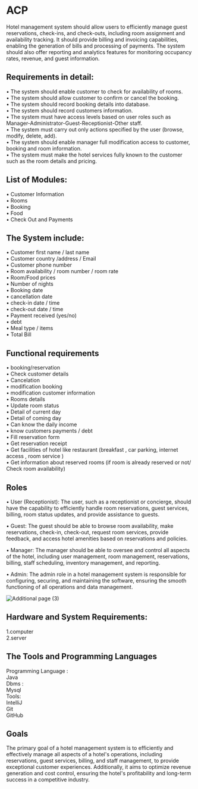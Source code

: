 # ACP
Hotel management system should allow users to efficiently manage guest reservations, check-ins, and check-outs, including room assignment and availability tracking. It should provide billing and invoicing capabilities, enabling the generation of bills and processing of payments. The system should also offer reporting and analytics features for monitoring occupancy rates, revenue, and guest information.

  
  
## Requirements in detail:

       
•	The system should enable customer to check for availability of rooms.   
•	The system should allow customer to confirm or cancel the booking.    
•	The system should record booking details into database.     
•	The system should record customers information.      
•	The system must have access levels based on user roles such as Manager-Administrator-Guest-Receptionist-Other staff.  
•	The system must carry out only actions specified by the user (browse, modify, delete, add).  
•	The system should enable manager full modification access to customer, booking and room information.  
•	The system must make the hotel services fully known to the customer such as the room details and pricing.  




## List of Modules:  
•	Customer Information  
•	Rooms  
•	Booking  
•	Food  
•	Check Out and Payments  
 





## The System include:  
 
 
•	Customer first name / last name  
•	Customer country /address / Email  
•	Customer phone number  
•	Room availability / room number / room rate  
•	Room/Food prices  
•	Number of nights  
•	Booking date  
•	cancellation date  
•	check-in date / time  
•	check-out date / time  
•	Payment received (yes/no)  
•	debt  
•	Meal type / items  
•	Total Bill 
   





## Functional requirements


•	booking/reservation  
•	Check customer details  
•	Cancelation   
• modification booking  
• modification customer information  
•	Rooms details  
•	Update room status  
•	Detail of current day  
•	Detail of coming day  
•	Can know the daily income  
• know customers payments / debt  
•	Fill reservation form  
•	Get reservation receipt  
•	Get facilities of hotel like restaurant (breakfast , car parking, internet access , room service )  
•	Get information about reserved rooms (if room is already reserved or not/ Check room availability)  





## Roles  
  
•	User (Receptionist): The user, such as a receptionist or concierge, should have the capability to efficiently handle room reservations, guest services, billing, room status updates, and provide assistance to guests.  
  
•	Guest: The guest should be able to browse room availability, make reservations, check-in, check-out, request room services, provide feedback, and access hotel amenities based on reservations and policies. 
  

•	Manager: The manager should be able to oversee and control all aspects of the hotel, including user management, room management, reservations, billing, staff scheduling, inventory management, and reporting.
  
•	Admin: The admin role in a hotel management system is responsible for configuring, securing, and maintaining the software, ensuring the smooth functioning of all operations and data management.
  
![Additional page (3)](https://github.com/EronFatah/ACP/assets/91766768/388025d4-7124-4b15-b25f-ba89d1644d18)
  

## Hardware and System Requirements:  
1.computer  
2.server  

## The Tools and Programming Languages 
Programming Language :   
 Java    
Dbms :  
 Mysql  
Tools:   
 IntelliJ  
 Git  
 GitHub  


## Goals 
 
The primary goal of a hotel management system is to efficiently and effectively manage all aspects of a hotel's operations, including reservations, guest services, billing, and staff management, to provide exceptional customer experiences. Additionally, it aims to optimize revenue generation and cost control, ensuring the hotel's profitability and long-term success in a competitive industry.

